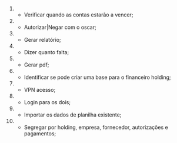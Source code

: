 1) - Verificar quando as contas estarão a vencer;

2) - Autorizar|Negar com o oscar;

3) - Gerar relatório;

4) - Dizer quanto falta;

5) - Gerar pdf;

6) - Identificar se pode criar uma base para o financeiro holding;

7) - VPN acesso;

8) - Login para os dois;

9) - Importar os dados de planilha existente;

10) - Segregar por holding, empresa, fornecedor, autorizações e pagamentos;